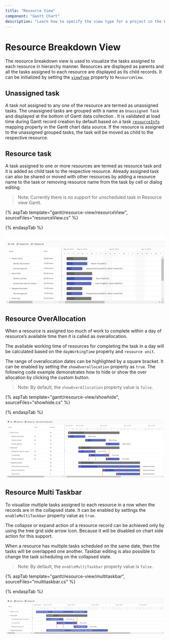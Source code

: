 ```yaml
---
title: "Resource View"
component: "Gantt Chart"
description: "Learn how to specify the view type for a project in the Essential JS 2 Gantt control."
---
```


# Resource Breakdown View

The resource breakdown view is used to visualize the tasks assigned to each resource in hierarchy manner. Resources are displayed as parents and all the tasks assigned to each resource are displayed as its child records. It can be initialized by setting the [`viewType`](https://help.syncfusion.com/cr/aspnetcore-js2/Syncfusion.EJ2.Gantt.ViewType.html) property to `ResourceView`.

## Unassigned task

A task not assigned to any one of the resource are termed as unassigned tasks. The unassigned tasks are grouped with a name as `Unassigned Task` and displayed at the bottom of Gantt data collection . It is validated at load time during Gantt record creation by default based on a task [`resourceInfo`](https://help.syncfusion.com/cr/aspnetcore-js2/Syncfusion.EJ2.Gantt.GanttTaskFieldsBuilder.html#Syncfusion_EJ2_Gantt_GanttTaskFieldsBuilder_ResourceInfo_System_String_) mapping property in the Gantt chart data source. If the resource is assigned to the unassigned grouped tasks, the task will be moved as child to the respective resource.

## Resource task

A task assigned to one or more resources are termed as resource task and it is added as child task to the respective resource. Already assigned task can also be shared or moved with other resources by adding a resource name to the task or removing resource name from the task by cell or dialog editing.

>Note: Currently there is no support for unscheduled task in Resource view Gantt.

{% aspTab template="gantt/resource-view/resourceView", sourceFiles="resourceView.cs" %}

{% endaspTab %}

![Alt text](images/resourceView.png)

## Resource OverAllocation

When a resource is assigned too much of work to complete within a day of resource’s available time then it is called as overallocation.

The available working time of resources for completing the task in a day will be calculated based on the `dayWorkingTime` property and `resource unit`.

The range of overallocation dates can be highlighted by a square bracket. It can be enabled by setting the `showOverallocation` property as `true`. The following code example demonstrates how to hide or show the over allocation by clicking the custom button.

>Note: By default, the `showOverAllocation` property value is `false`.

{% aspTab template="gantt/resource-view/showhide", sourceFiles="showhide.cs" %}

{% endaspTab %}

![Alt text](images/showhide.PNG)

## Resource Multi Taskbar

To visualize multiple tasks assigned to each resource in a row when the records are in the collapsed state. It can be enabled by settings the `enableMultiTaskbar` property value as `true`.

The collapse or expand action of a resource record can be achieved only by using the tree grid side arrow icon. Because it will be disabled on chart side action for this support.

When a resource has multiple tasks scheduled on the same date, then the tasks will be overlapped one another. Taskbar editing is also possible to change the task scheduling on the collapsed state.

>Note: By default, the `enableMultiTaskbar` property value is `false`.

{% aspTab template="gantt/resource-view/multitaskbar", sourceFiles="multitaskbar.cs" %}

{% endaspTab %}

![Alt text](images/multitaskbar.PNG)